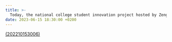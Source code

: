 ```yaml
---
title: >-
  Today, the national college student innovation project hosted by Zenghui officially concluded, the project name is: Long-term Performance Prediction Research of Steel-concrete composite beams based on machine learning <a href="http://gjcxcy.bjtu.edu.cn/NewJTItemListForStudent.aspx?year=2023&IsLXItem=0&type=student&itemName=&itemCode=&fzrName=%e5%88%98%e5%a2%9e%e8%be%89&fzrAccount=&xueXiaoName=&zdjsName=&itemType=&itemLevel=&xsubjectId=&xueXiaoCode=">(202210153006)</a> .
date: 2023-06-15 18:30:00 +0200
---
```

<a href="http://gjcxcy.bjtu.edu.cn/NewJTItemListForStudent.aspx?year=2023&IsLXItem=0&type=student&itemName=&itemCode=&fzrName=%e5%88%98%e5%a2%9e%e8%be%89&fzrAccount=&xueXiaoName=&zdjsName=&itemType=&itemLevel=&xsubjectId=&xueXiaoCode=">(202210153006)</a> 